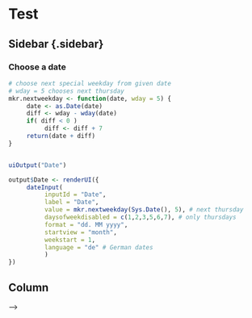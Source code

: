 <!-- Child_test.Rmd -->

Test
=======================================================================
Sidebar {.sidebar}
-----------------------------------------------------------------------

### Choose a date



```r
# choose next special weekday from given date
# wday = 5 chooses next thursday
mkr.nextweekday <- function(date, wday = 5) {
     date <- as.Date(date)
     diff <- wday - wday(date)
     if( diff < 0 )
          diff <- diff + 7
     return(date + diff)
}


uiOutput("Date")
```

<!--html_preserve--><div id="Date" class="shiny-html-output"></div><!--/html_preserve-->

```r
output$Date <- renderUI({
     dateInput(
          inputId = "Date",
          label = "Date",
          value = mkr.nextweekday(Sys.Date(), 5), # next thursday
          daysofweekdisabled = c(1,2,3,5,6,7), # only thursdays
          format = "dd. MM yyyy",
          startview = "month",
          weekstart = 1,
          language = "de" # German dates
          )
})
```


Column
-------------------------------------------------------------------------

<!--### <font size="5"> Date is <b><!--html_preserve--><span id="out03ab5e5b48b1801b" class="shiny-text-output"></span><!--/html_preserve--> </b> </font> -->

